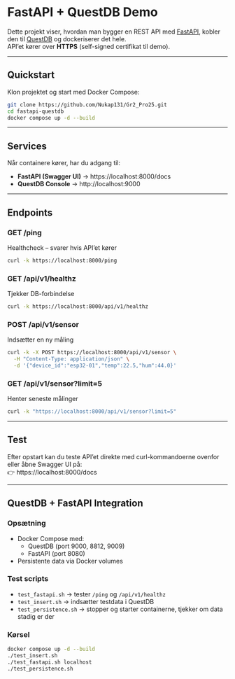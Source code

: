 # FastAPI + QuestDB Demo

Dette projekt viser, hvordan man bygger en REST API med [FastAPI](https://fastapi.tiangolo.com/), kobler den til [QuestDB](https://questdb.io/) og dockeriserer det hele.  
API’et kører over **HTTPS** (self-signed certifikat til demo).

---

## Quickstart

Klon projektet og start med Docker Compose:

```bash
git clone https://github.com/Nukap131/Gr2_Pro25.git
cd fastapi-questdb
docker compose up -d --build
```

---

## Services

Når containere kører, har du adgang til:

- **FastAPI (Swagger UI)** → https://localhost:8000/docs  
- **QuestDB Console** → http://localhost:9000  

---

## Endpoints

### GET /ping  
Healthcheck – svarer hvis API’et kører  
```bash
curl -k https://localhost:8000/ping
```

### GET /api/v1/healthz  
Tjekker DB-forbindelse  
```bash
curl -k https://localhost:8000/api/v1/healthz
```

### POST /api/v1/sensor  
Indsætter en ny måling  
```bash
curl -k -X POST https://localhost:8000/api/v1/sensor \
  -H "Content-Type: application/json" \
  -d '{"device_id":"esp32-01","temp":22.5,"hum":44.0}'
```

### GET /api/v1/sensor?limit=5  
Henter seneste målinger  
```bash
curl -k "https://localhost:8000/api/v1/sensor?limit=5"
```

---

## Test

Efter opstart kan du teste API’et direkte med curl-kommandoerne ovenfor eller åbne Swagger UI på:  
👉 https://localhost:8000/docs

---

## QuestDB + FastAPI Integration

### Opsætning
- Docker Compose med:
  - QuestDB (port 9000, 8812, 9009)
  - FastAPI (port 8080)
- Persistente data via Docker volumes

### Test scripts
- `test_fastapi.sh` → tester `/ping` og `/api/v1/healthz`
- `test_insert.sh` → indsætter testdata i QuestDB
- `test_persistence.sh` → stopper og starter containerne, tjekker om data stadig er der

### Kørsel
```bash
docker compose up -d --build
./test_insert.sh
./test_fastapi.sh localhost
./test_persistence.sh
